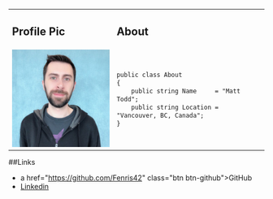 <table>
<tr>
<td> <h2>Profile Pic</h2> </td>
<td> <h2>About</h2> </td>
</tr>
<tr>
<td> <img src="assets/images/profilepic.jpg"> </td>
<td>
<pre lang="csharp">
<code>
public class About
{
	public string Name     = "Matt Todd";
	public string Location = "Vancouver, BC, Canada";
}
</code>
</pre>
</td>
</tr>
</table>

##Links

* a href="https://github.com/Fenris42" class="btn btn-github"><span class="icon"></span>GitHub</a>
* <a href="https://www.linkedin.com/in/matt-todd/" class="btn btn-linkedin"><span class="icon"></span>Linkedin</a> 


 



